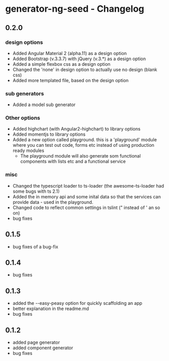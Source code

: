 # generator-ng-seed - Changelog

## 0.2.0

### design options
* Added Angular Material 2 (alpha.11) as a design option
* Added Bootstrap (v.3.3.7) with jQuery (v.3.*) as a design option
* Added a simple flexbox css as a design option
* Changed the 'none' in design option to actually use no design (blank css)
* Added more templated file, based on the design option

### sub generators
* Added a model sub generator

### Other options
* Added highchart (with Angular2-highchart) to library options
* Added momentjs to library options
* Added a new option called playground. this is a 'playground' module where you can test out code, forms etc instead of using production ready modules
    * The playground module will also generate som functional components with lists etc and a functional service

### misc
* Changed the typescript loader to ts-loader (the awesome-ts-loader had some bugs with ts 2.1)
* Added the in memory api and some inital data so that the services can provide data - used in the playground.
* Changed code to reflect common settings in tslint (" instead of ' an so on)
* bug fixes

## 0.1.5 

* bug fixes of a bug-fix

## 0.1.4

* bug fixes


## 0.1.3

* added the --easy-peasy option for quickly scaffolding an app
* better explanation in the readme.md
* bug fixes

## 0.1.2

* added page generator
* added component generator
* bug fixes

